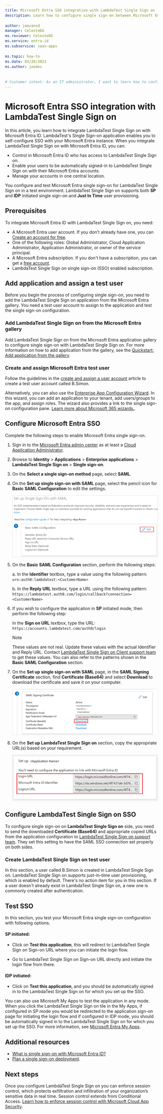 ```yaml
---
title: Microsoft Entra SSO integration with LambdaTest Single Sign on
description: Learn how to configure single sign-on between Microsoft Entra ID and LambdaTest Single Sign on.

author: jeevansd
manager: CelesteDG
ms.reviewer: CelesteDG
ms.service: entra-id
ms.subservice: saas-apps

ms.topic: how-to
ms.date: 03/26/2023
ms.author: jeedes


# Customer intent: As an IT administrator, I want to learn how to configure single sign-on between Microsoft Entra ID and LambdaTest Single Sign on so that I can control who has access to LambdaTest Single Sign on, enable automatic sign-in with Microsoft Entra accounts, and manage my accounts in one central location.
---
```


# Microsoft Entra SSO integration with LambdaTest Single Sign on

In this article, you learn how to integrate LambdaTest Single Sign on with Microsoft Entra ID. LambdaTest's Single Sign-on application enables you to self-configure SSO with your Microsoft Entra instance. When you integrate LambdaTest Single Sign on with Microsoft Entra ID, you can:

* Control in Microsoft Entra ID who has access to LambdaTest Single Sign on.
* Enable your users to be automatically signed-in to LambdaTest Single Sign on with their Microsoft Entra accounts.
* Manage your accounts in one central location.

You configure and test Microsoft Entra single sign-on for LambdaTest Single Sign on in a test environment. LambdaTest Single Sign on supports both **SP** and **IDP** initiated single sign-on and **Just In Time** user provisioning.

## Prerequisites

To integrate Microsoft Entra ID with LambdaTest Single Sign on, you need:

* A Microsoft Entra user account. If you don't already have one, you can [Create an account for free](https://azure.microsoft.com/free/?WT.mc_id=A261C142F).
* One of the following roles: Global Administrator, Cloud Application Administrator, Application Administrator, or owner of the service principal.
* A Microsoft Entra subscription. If you don't have a subscription, you can get a [free account](https://azure.microsoft.com/free/).
* LambdaTest Single Sign on single sign-on (SSO) enabled subscription.

## Add application and assign a test user

Before you begin the process of configuring single sign-on, you need to add the LambdaTest Single Sign on application from the Microsoft Entra gallery. You need a test user account to assign to the application and test the single sign-on configuration.

<a name='add-lambdatest-single-sign-on-from-the-azure-ad-gallery'></a>

### Add LambdaTest Single Sign on from the Microsoft Entra gallery

Add LambdaTest Single Sign on from the Microsoft Entra application gallery to configure single sign-on with LambdaTest Single Sign on. For more information on how to add application from the gallery, see the [Quickstart: Add application from the gallery](~/identity/enterprise-apps/add-application-portal.md).

<a name='create-and-assign-azure-ad-test-user'></a>

### Create and assign Microsoft Entra test user

Follow the guidelines in the [create and assign a user account](~/identity/enterprise-apps/add-application-portal-assign-users.md) article to create a test user account called B.Simon.

Alternatively, you can also use the [Enterprise App Configuration Wizard](https://portal.office.com/AdminPortal/home?Q=Docs#/azureadappintegration). In this wizard, you can add an application to your tenant, add users/groups to the app, and assign roles. The wizard also provides a link to the single sign-on configuration pane. [Learn more about Microsoft 365 wizards.](/microsoft-365/admin/misc/azure-ad-setup-guides). 

<a name='configure-azure-ad-sso'></a>

## Configure Microsoft Entra SSO

Complete the following steps to enable Microsoft Entra single sign-on.

1. Sign in to the [Microsoft Entra admin center](https://entra.microsoft.com) as at least a [Cloud Application Administrator](~/identity/role-based-access-control/permissions-reference.md#cloud-application-administrator).
1. Browse to **Identity** > **Applications** > **Enterprise applications** > **LambdaTest Single Sign on** > **Single sign-on**.
1. On the **Select a single sign-on method** page, select **SAML**.
1. On the **Set up single sign-on with SAML** page, select the pencil icon for **Basic SAML Configuration** to edit the settings.

   ![Screenshot shows how to edit Basic SAML Configuration.](common/edit-urls.png "Basic Configuration")

1. On the **Basic SAML Configuration** section, perform the following steps:

    a. In the **Identifier** textbox, type a value using the following pattern:
    `urn:auth0:lambdatest:<CustomerName>`

    b. In the **Reply URL** textbox, type a URL using the following pattern:
    `https://lambdatest.auth0.com/login/callback?connection=<CustomerName>`

1. If you wish to configure the application in **SP** initiated mode, then perform the following step:

    In the **Sign on URL** textbox, type the URL:
    `https://accounts.lambdatest.com/auth0/login`

    > [!NOTE]
    > These values are not real. Update these values with the actual Identifier and Reply URL. Contact [LambdaTest Single Sign on Client support team](mailto:support@lambdatest.com) to get these values. You can also refer to the patterns shown in the **Basic SAML Configuration** section.

1. On the **Set up single sign-on with SAML** page, in the **SAML Signing Certificate** section, find **Certificate (Base64)** and select **Download** to download the certificate and save it on your computer.

    ![Screenshot shows the Certificate download link.](common/certificatebase64.png "Certificate")

1. On the **Set up LambdaTest Single Sign on** section, copy the appropriate URL(s) based on your requirement.

	![Screenshot shows to copy configuration appropriate URL.](common/copy-configuration-urls.png "Metadata")

## Configure LambdaTest Single Sign on SSO

To configure single sign-on on **LambdaTest Single Sign on** side, you need to send the downloaded **Certificate (Base64)** and appropriate copied URLs from the application configuration to [LambdaTest Single Sign on support team](mailto:support@lambdatest.com). They set this setting to have the SAML SSO connection set properly on both sides.

### Create LambdaTest Single Sign on test user

In this section, a user called B.Simon is created in LambdaTest Single Sign on. LambdaTest Single Sign on supports just-in-time user provisioning, which is enabled by default. There's no action item for you in this section. If a user doesn't already exist in LambdaTest Single Sign on, a new one is commonly created after authentication.

## Test SSO 

In this section, you test your Microsoft Entra single sign-on configuration with following options. 

#### SP initiated:

* Click on **Test this application**, this will redirect to LambdaTest Single Sign on Sign-on URL where you can initiate the login flow.  

* Go to LambdaTest Single Sign on Sign-on URL directly and initiate the login flow from there.

#### IDP initiated:

* Click on **Test this application**, and you should be automatically signed in to the LambdaTest Single Sign on for which you set up the SSO. 

You can also use Microsoft My Apps to test the application in any mode. When you click the LambdaTest Single Sign on tile in the My Apps, if configured in SP mode you would be redirected to the application sign-on page for initiating the login flow and if configured in IDP mode, you should be automatically signed in to the LambdaTest Single Sign on for which you set up the SSO. For more information, see [Microsoft Entra My Apps](/azure/active-directory/manage-apps/end-user-experiences#azure-ad-my-apps).

## Additional resources

* [What is single sign-on with Microsoft Entra ID?](~/identity/enterprise-apps/what-is-single-sign-on.md)
* [Plan a single sign-on deployment](~/identity/enterprise-apps/plan-sso-deployment.md).

## Next steps

Once you configure LambdaTest Single Sign on you can enforce session control, which protects exfiltration and infiltration of your organization’s sensitive data in real time. Session control extends from Conditional Access. [Learn how to enforce session control with Microsoft Cloud App Security](/cloud-app-security/proxy-deployment-aad).
